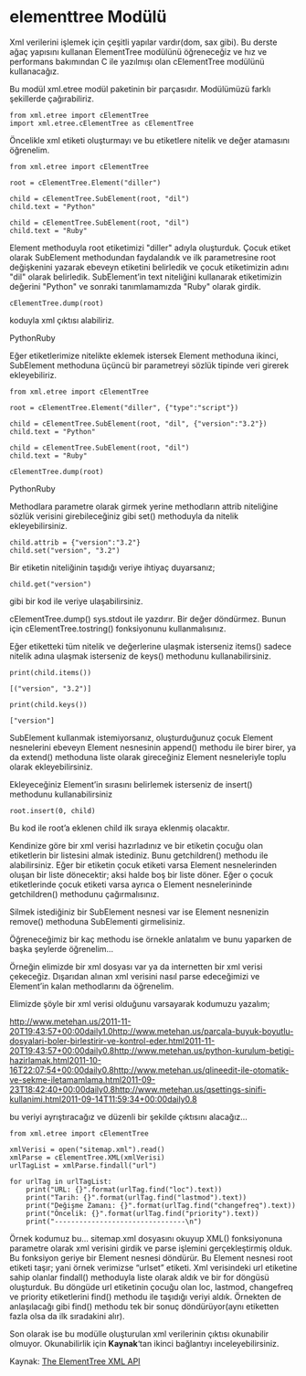 # elementtree Modülü

Xml verilerini işlemek için çeşitli yapılar vardır\(dom, sax gibi\). Bu derste ağaç yapısını kullanan ElementTree modülünü öğreneceğiz ve hız ve performans bakımından C ile yazılmışı olan cElementTree modülünü kullanacağız.

Bu modül xml.etree modül paketinin bir parçasıdır. Modülümüzü farklı şekillerde çağırabiliriz.

```text
from xml.etree import cElementTree
import xml.etree.cElementTree as cElementTree
```

Öncelikle xml etiketi oluşturmayı ve bu etiketlere nitelik ve değer atamasını öğrenelim.

```text
from xml.etree import cElementTree

root = cElementTree.Element("diller")

child = cElementTree.SubElement(root, "dil")
child.text = "Python"

child = cElementTree.SubElement(root, "dil")
child.text = "Ruby"
```

Element methoduyla root etiketimizi "diller" adıyla oluşturduk. Çocuk etiket olarak SubElement methodundan faydalandık ve ilk parametresine root değişkenini yazarak ebeveyn etiketini belirledik ve çocuk etiketimizin adını "dil" olarak belirledik. SubElement’in text niteliğini kullanarak etiketimizin değerini "Python" ve sonraki tanımlamamızda "Ruby" olarak girdik.

```text
cElementTree.dump(root)
```

koduyla xml çıktısı alabiliriz.

PythonRuby

Eğer etiketlerimize nitelikte eklemek istersek Element methoduna ikinci, SubElement methoduna üçüncü bir parametreyi sözlük tipinde veri girerek ekleyebiliriz.

```text
from xml.etree import cElementTree

root = cElementTree.Element("diller", {"type":"script"})

child = cElementTree.SubElement(root, "dil", {"version":"3.2"})
child.text = "Python"

child = cElementTree.SubElement(root, "dil")
child.text = "Ruby"

cElementTree.dump(root)
```

PythonRuby

Methodlara parametre olarak girmek yerine methodların attrib niteliğine sözlük verisini girebileceğiniz gibi set\(\) methoduyla da nitelik ekleyebilirsiniz.

```text
child.attrib = {"version":"3.2"}
child.set("version", "3.2")
```

Bir etiketin niteliğinin taşıdığı veriye ihtiyaç duyarsanız;

```text
child.get("version")
```

gibi bir kod ile veriye ulaşabilirsiniz.

cElementTree.dump\(\) sys.stdout ile yazdırır. Bir değer döndürmez. Bunun için cElementTree.tostring\(\) fonksiyonunu kullanmalısınız.

Eğer etiketteki tüm nitelik ve değerlerine ulaşmak isterseniz items\(\) sadece nitelik adına ulaşmak isterseniz de keys\(\) methodunu kullanabilirsiniz.

```text
print(child.items())

[("version", "3.2")]

print(child.keys())

["version"]
```

SubElement kullanmak istemiyorsanız, oluşturduğunuz çocuk Element nesnelerini ebeveyn Element nesnesinin append\(\) methodu ile birer birer, ya da extend\(\) methoduna liste olarak gireceğiniz Element nesneleriyle toplu olarak ekleyebilirsiniz.

Ekleyeceğiniz Element’in sırasını belirlemek isterseniz de insert\(\) methodunu kullanabilirsiniz

```text
root.insert(0, child)
```

Bu kod ile root’a eklenen child ilk sıraya eklenmiş olacaktır.

Kendinize göre bir xml verisi hazırladınız ve bir etiketin çocuğu olan etiketlerin bir listesini almak istediniz. Bunu getchildren\(\) methodu ile alabilirsiniz. Eğer bir etiketin çocuk etiketi varsa Element nesnelerinden oluşan bir liste dönecektir; aksi halde boş bir liste döner. Eğer o çocuk etiketlerinde çocuk etiketi varsa ayrıca o Element nesnelerininde getchildren\(\) methodunu çağırmalısınız.

Silmek istediğiniz bir SubElement nesnesi var ise Element nesnenizin remove\(\) methoduna SubElementi girmelisiniz.

Öğreneceğimiz bir kaç methodu ise örnekle anlatalım ve bunu yaparken de başka şeylerde öğrenelim…

Örneğin elimizde bir xml dosyası var ya da internetten bir xml verisi çekeceğiz. Dışarıdan alınan xml verisini nasıl parse edeceğimizi ve Element’in kalan methodlarını da öğrenelim.

Elimizde şöyle bir xml verisi olduğunu varsayarak kodumuzu yazalım;

http://www.metehan.us/2011-11-20T19:43:57+00:00daily1.0http://www.metehan.us/parcala-buyuk-boyutlu-dosyalari-boler-birlestirir-ve-kontrol-eder.html2011-11-20T19:43:57+00:00daily0.8http://www.metehan.us/python-kurulum-betigi-hazirlamak.html2011-10-16T22:07:54+00:00daily0.8http://www.metehan.us/qlineedit-ile-otomatik-ve-sekme-iletamamlama.html2011-09-23T18:42:40+00:00daily0.8http://www.metehan.us/qsettings-sinifi-kullanimi.html2011-09-14T11:59:34+00:00daily0.8

bu veriyi ayrıştıracağız ve düzenli bir şekilde çıktısını alacağız…

```text
from xml.etree import cElementTree

xmlVerisi = open("sitemap.xml").read()
xmlParse = cElementTree.XML(xmlVerisi)
urlTagList = xmlParse.findall("url")

for urlTag in urlTagList:
    print("URL: {}".format(urlTag.find("loc").text))
    print("Tarih: {}".format(urlTag.find("lastmod").text))
    print("Değişme Zamanı: {}".format(urlTag.find("changefreq").text))
    print("Öncelik: {}".format(urlTag.find("priority").text))
    print("--------------------------------\n")
```

Örnek kodumuz bu… sitemap.xml dosyasını okuyup XML\(\) fonksiyonuna parametre olarak xml verisini girdik ve parse işlemini gerçekleştirmiş olduk. Bu fonksiyon geriye bir Element nesnesi döndürür. Bu Element nesnesi root etiketi taşır; yani örnek verimizse “urlset” etiketi. Xml verisindeki url etiketine sahip olanlar findall\(\) methoduyla liste olarak aldık ve bir for döngüsü oluşturduk. Bu döngüde url etiketinin çocuğu olan loc, lastmod, changefreq ve priority etiketlerini find\(\) methodu ile taşıdığı veriyi aldık. Örnekten de anlaşılacağı gibi find\(\) methodu tek bir sonuç döndürüyor\(aynı etiketten fazla olsa da ilk sıradakini alır\).

Son olarak ise bu modülle oluşturulan xml verilerinin çıktısı okunabilir olmuyor. Okunabilirlik için **Kaynak**‘tan ikinci bağlantıyı inceleyebilirsiniz.

Kaynak: [The ElementTree XML API](http://docs.python.org/library/xml.etree.elementtree.html)


